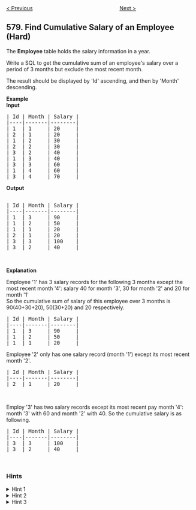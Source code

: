 <!--|This file generated by command(leetcode description); DO NOT EDIT.    |-->
<!--+----------------------------------------------------------------------+-->
<!--|@author    Openset <openset.wang@gmail.com>                           |-->
<!--|@link      https://github.com/openset                                 |-->
<!--|@home      https://github.com/openset/leetcode                        |-->
<!--+----------------------------------------------------------------------+-->

[< Previous](https://github.com/openset/leetcode/tree/master/problems/get-highest-answer-rate-question "Get Highest Answer Rate Question")
　　　　　　　　　　　　　　　　
[Next >](https://github.com/openset/leetcode/tree/master/problems/count-student-number-in-departments "Count Student Number in Departments")

## 579. Find Cumulative Salary of an Employee (Hard)

<p>The <b>Employee</b> table holds the salary information in a year.</p>

<p>Write a SQL to get the cumulative sum of an employee&#39;s salary over a period of 3 months but exclude the most recent month.</p>

<p>The result should be displayed by &#39;Id&#39; ascending, and then by &#39;Month&#39; descending.</p>

<p><b>Example</b><br />
<b>Input</b></p>

<pre>
| Id | Month | Salary |
|----|-------|--------|
| 1  | 1     | 20     |
| 2  | 1     | 20     |
| 1  | 2     | 30     |
| 2  | 2     | 30     |
| 3  | 2     | 40     |
| 1  | 3     | 40     |
| 3  | 3     | 60     |
| 1  | 4     | 60     |
| 3  | 4     | 70     |
</pre>
<b>Output</b>

<pre>

| Id | Month | Salary |
|----|-------|--------|
| 1  | 3     | 90     |
| 1  | 2     | 50     |
| 1  | 1     | 20     |
| 2  | 1     | 20     |
| 3  | 3     | 100    |
| 3  | 2     | 40     |
</pre>

<p>&nbsp;</p>
<b>Explanation</b>

<p>Employee &#39;1&#39; has 3 salary records for the following 3 months except the most recent month &#39;4&#39;: salary 40 for month &#39;3&#39;, 30 for month &#39;2&#39; and 20 for month &#39;1&#39;<br />
So the cumulative sum of salary of this employee over 3 months is 90(40+30+20), 50(30+20) and 20 respectively.</p>

<pre>
| Id | Month | Salary |
|----|-------|--------|
| 1  | 3     | 90     |
| 1  | 2     | 50     |
| 1  | 1     | 20     |
</pre>
Employee &#39;2&#39; only has one salary record (month &#39;1&#39;) except its most recent month &#39;2&#39;.

<pre>
| Id | Month | Salary |
|----|-------|--------|
| 2  | 1     | 20     |
</pre>

<p>&nbsp;</p>
Employ &#39;3&#39; has two salary records except its most recent pay month &#39;4&#39;: month &#39;3&#39; with 60 and month &#39;2&#39; with 40. So the cumulative salary is as following.

<pre>
| Id | Month | Salary |
|----|-------|--------|
| 3  | 3     | 100    |
| 3  | 2     | 40     |
</pre>

<p>&nbsp;</p>

### Hints
<details>
<summary>Hint 1</summary>
Seem hard at first glance? Try to divide this problem into some sub-problems. 
Think about how to calculate the cumulative sum of one employee, how to get the cumulative sum for many employees, and how to except the most recent month of the result.
</details>

<details>
<summary>Hint 2</summary>
Use the technique of self-join if you have only one table but to write a complex query.
</details>

<details>
<summary>Hint 3</summary>
Still remember how to use the function `sum` and `max`?
</details>
